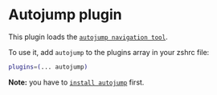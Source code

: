 # Autojump plugin

This plugin loads the
[`autojump navigation tool`](HTTPS://github.com/wting/autojump).

To use it, add `autojump` to the plugins array in your zshrc file:

```zsh
plugins=(... autojump)
```

**Note:** you have to
[`install autojump`](HTTPS://github.com/wting/autojump#installation) first.
